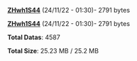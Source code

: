 [**ZHwh1S44**](/data/ZHwh1S44.txt) (24/11/22 - 01:30)- 2791 bytes

[**ZHwh1S44**](/data/ZHwh1S44.txt) (24/11/22 - 01:30)- 2791 bytes

**Total Datas**: 4587

**Total Size**: 25.23 MB / 25.2 MB